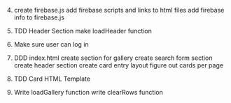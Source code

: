 <!-- 1. setup index
    create index.html
    link main.css
    link index.js
    create header.css
    link header.css
        -ADD CHANGES TO tests/index.js, ESLINTRC, TRAVIS.YML!!! -->

<!-- 2. create auth
    create auth.html
    create auth.js
    link auth.js
    link header.css -->

<!-- 3. setup authorization on firebase website -->

4. create firebase.js
    add firebase scripts and links to html files
    add firebase info to firebase.js

5. TDD Header Section
    make loadHeader function

6. Make sure user can log in

7. DDD index.html
    create section for gallery
    create search form section
    create header section
    create card entry layout
        figure out cards per page

8. TDD Card HTML Template

9. Write loadGallery function
    write clearRows function
    

